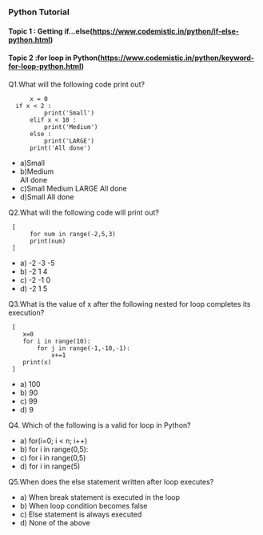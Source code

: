 ### Python Tutorial 
#### Topic 1 : Getting if...else(https://www.codemistic.in/python/if-else-python.html)
#### Topic 2 :for loop in Python(https://www.codemistic.in/python/keyword-for-loop-python.html)

Q1.What will the following code print out?

          x = 0
	  if x < 2 :
              print('Small')
          elif x < 10 :
              print('Medium')
          else :
              print('LARGE')
          print('All done')

- a)Small
- b)Medium                                                                                                               
    All done 
- c)Small 
    Medium
    LARGE
    All done
- d)Small
    All done



Q2.What will the following code will print out?

     [
          for num in range(-2,5,3)
          print(num)
     ] 
     
- a) -2  -3  -5
- b) -2   1   4
- c) -2  -1   0
- d) -2   1   5

Q3.What is the value of x after the following nested for loop completes its execution? 

     [
        x=0
        for i in range(10):
            for j in range(-1,-10,-1):
                x+=1    
        print(x)
     ]
     
- a) 100
- b) 90
- c) 99
- d) 9

Q4. Which of the following is a valid for loop in Python?

- a) for(i=0; i < n; i++)
- b) for i in range(0,5):
- c) for i in range(0,5)
- d) for i in range(5)

Q5.When does the else statement written after loop executes?

- a) When break statement is executed in the loop
- b) When loop condition becomes false
- c) Else statement is always executed
- d) None of the above  

